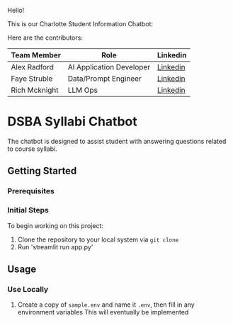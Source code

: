 Hello!

This is our Charlotte Student Information Chatbot:

Here are the contributors:

|Team Member |Role                    |Linkedin|
|------------|------------------------|---------------------------------------------------------|
|Alex Radford|AI Application Developer|[Linkedin](https://www.linkedin.com/in/alexjamesradford/)|
|Faye Struble|Data/Prompt Engineer|[Linkedin](https://www.linkedin.com/in/fayestruble/)|
|Rich Mcknight|LLM Ops|[Linkedin](https://www.linkedin.com/in/richmcknight/)|

# DSBA Syllabi Chatbot

The chatbot is designed to assist student with answering questions related to course syllabi.

## Getting Started

### Prerequisites


### Initial Steps
To begin working on this project:

1. Clone the repository to your local system via `git clone`
2. Run 'streamlit run app.py'

## Usage

### Use Locally

1. Create a copy of `sample.env` and name it `.env`, then fill in any environment variables
This will eventually be implemented
